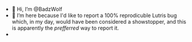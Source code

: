 - 👋 Hi, I’m @BadzWolf
- 👀 I’m here because I'd like to report a 100% reprodicuble Lutris bug which, in my day, would have been considered a showstopper, and this is apparently the *prefferred* way to report it.
- <sigh/>

<!---
BadzWolf/BadzWolf is a ✨ special ✨ repository because its `README.md` (this file) appears on your GitHub profile.
You can click the Preview link to take a look at your changes.
--->
